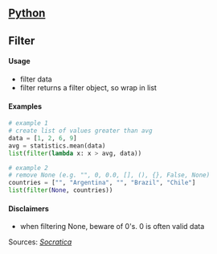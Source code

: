 ## [Python](.\python.html)
## Filter

#### Usage

* filter data
* filter returns a filter object, so wrap in list

#### Examples

```python
# example 1
# create list of values greater than avg
data = [1, 2, 6, 9]
avg = statistics.mean(data)
list(filter(lambda x: x > avg, data))

# example 2
# remove None (e.g. "", 0, 0.0, [], (), {}, False, None)
countries = ["", "Argentina", "", "Brazil", "Chile"]
list(filter(None, countries))
```

#### Disclaimers

* when filtering None, beware of 0's. 0 is often valid data

Sources: [_Socratica_](./sources.html)